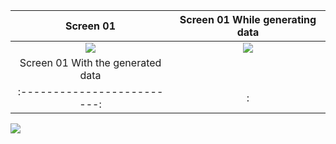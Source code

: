 Screen 01             |  Screen 01 While generating data
:-------------------------:|:-------------------------:
![](https://i.imgur.com/WQGm8XO.png)  |  ![](https://i.imgur.com/LQfuQjn.png)
Screen 01 With the generated data            |
:-------------------------:|:
![](https://i.imgur.com/wUJvZHL.png)